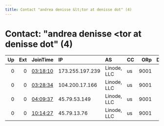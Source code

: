 ```yaml
---
title: Contact "andrea denisse &lt;tor at denisse dot" (4)
---
```


# Contact: "andrea denisse &lt;tor at denisse dot" (4)

|   Up |   Ext | JoinTime                                                                                              | IP              | AS          | CC   |   ORp |   Dirp | OS    | Version   | Nickname   |   eFamMembers |
|-----:|------:|:------------------------------------------------------------------------------------------------------|:----------------|:------------|:-----|------:|-------:|:------|:----------|:-----------|--------------:|
|    0 |     0 | [03:18:10](https://nusenu.github.io/OrNetStats/w/relay/3F4E7C6A8CBCB0094830556400EA10487E325F60.html) | 173.255.197.239 | Linode, LLC | us   |  9001 |      0 | Linux | 0.4.6.9   | archoringa |             1 |
|    0 |     0 | [03:28:34](https://nusenu.github.io/OrNetStats/w/relay/F786CEBC6ED6A99A258A708124259976786ADC42.html) | 104.200.17.166  | Linode, LLC | us   |  9001 |      0 | Linux | 0.4.6.9   | archoringa |             1 |
|    0 |     0 | [04:09:37](https://nusenu.github.io/OrNetStats/w/relay/47428F39934F64ED869666683AE6AC21E4F582F4.html) | 45.79.53.149    | Linode, LLC | us   |  9001 |      0 | Linux | 0.4.6.9   | archoringa |             1 |
|    0 |     0 | [10:14:27](https://nusenu.github.io/OrNetStats/w/relay/5D3531A136194B774C3973EDB41884B8F33B7AFA.html) | 45.79.13.76     | Linode, LLC | us   |  9001 |      0 | Linux | 0.4.6.9   | archoringa |             1 |

